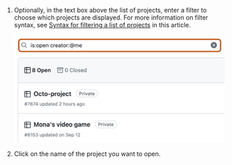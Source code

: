 1. Optionally, in the text box above the list of projects, enter a filter to choose which projects are displayed. For more information on filter syntax, see [Syntax for filtering a list of projects](#syntax-for-filtering-a-list-of-projects) in this article.

   ![Screenshot of the main page for a team. In the horizontal navigation bar, the "Projects" tab is outlined in dark orange.](/assets/images/help/projects-v2/index-filter-box.png)

1. Click on the name of the project you want to open.
